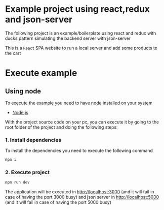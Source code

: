 # Example project using react,redux and json-server

The following project is an example/boilerplate using react and redux with ducks pattern simulating the backend server with json-server

This is a `React` SPA website to run a local server and add some products to the cart

# Execute example

## Using node

To execute the example you need to have node installed on your system

- [Node.js](https://nodejs.org/en/)

With the project source code on your pc, you can execute it by going to the root folder of the project and doing the following steps:

### 1. Install dependencies

To install the dependencies you need to execute the following command

```bash
npm i
```

### 2. Execute project

```bash
npm run dev
```

The application will be executed in [http://localhost:3000](http://localhost:3000) (and it will fail in case of having the port 3000 busy) and json server in [http://localhost:5000](http://localhost:5000) (and it will fail in case of having the port 5000 busy)
